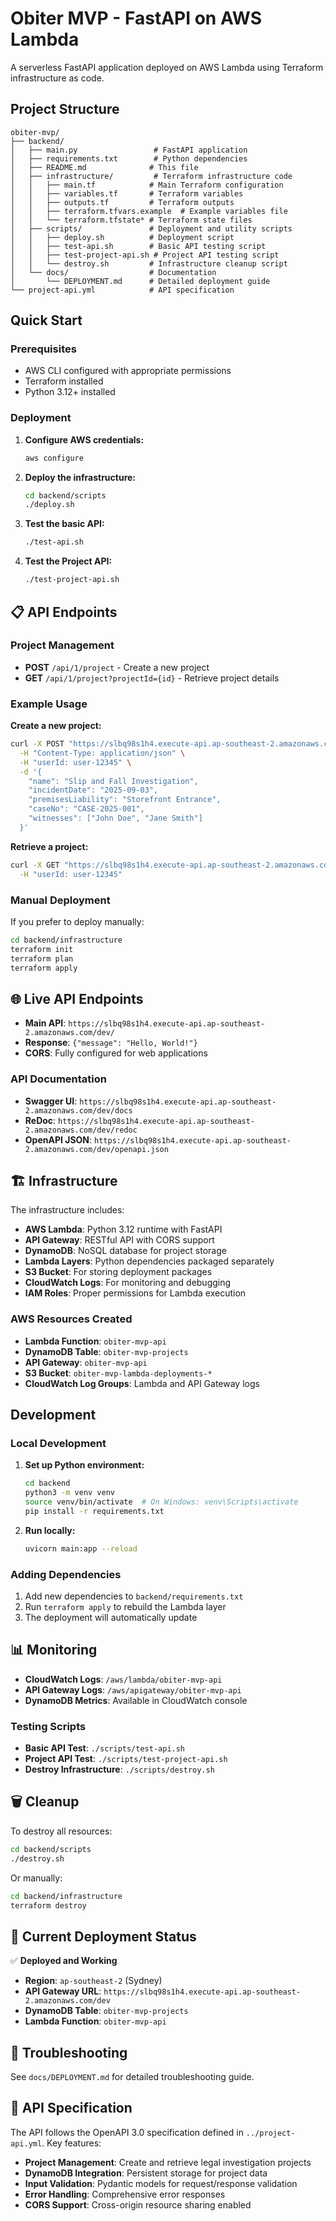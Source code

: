 # Obiter MVP - FastAPI on AWS Lambda

A serverless FastAPI application deployed on AWS Lambda using Terraform infrastructure as code.

## Project Structure

```
obiter-mvp/
├── backend/
│   ├── main.py                 # FastAPI application
│   ├── requirements.txt        # Python dependencies
│   ├── README.md              # This file
│   ├── infrastructure/         # Terraform infrastructure code
│   │   ├── main.tf            # Main Terraform configuration
│   │   ├── variables.tf       # Terraform variables
│   │   ├── outputs.tf         # Terraform outputs
│   │   ├── terraform.tfvars.example  # Example variables file
│   │   └── terraform.tfstate* # Terraform state files
│   ├── scripts/               # Deployment and utility scripts
│   │   ├── deploy.sh          # Deployment script
│   │   ├── test-api.sh        # Basic API testing script
│   │   ├── test-project-api.sh # Project API testing script
│   │   └── destroy.sh         # Infrastructure cleanup script
│   └── docs/                  # Documentation
│       └── DEPLOYMENT.md      # Detailed deployment guide
└── project-api.yml            # API specification
```

## Quick Start

### Prerequisites

- AWS CLI configured with appropriate permissions
- Terraform installed
- Python 3.12+ installed

### Deployment

1. **Configure AWS credentials:**
   ```bash
   aws configure
   ```

2. **Deploy the infrastructure:**
   ```bash
   cd backend/scripts
   ./deploy.sh
   ```

3. **Test the basic API:**
   ```bash
   ./test-api.sh
   ```

4. **Test the Project API:**
   ```bash
   ./test-project-api.sh
   ```

## 📋 **API Endpoints**

### **Project Management**
- **POST** `/api/1/project` - Create a new project
- **GET** `/api/1/project?projectId={id}` - Retrieve project details

### **Example Usage**

**Create a new project:**
```bash
curl -X POST "https://slbq98s1h4.execute-api.ap-southeast-2.amazonaws.com/dev/api/1/project" \
  -H "Content-Type: application/json" \
  -H "userId: user-12345" \
  -d '{
    "name": "Slip and Fall Investigation",
    "incidentDate": "2025-09-03",
    "premisesLiability": "Storefront Entrance",
    "caseNo": "CASE-2025-001",
    "witnesses": ["John Doe", "Jane Smith"]
  }'
```

**Retrieve a project:**
```bash
curl -X GET "https://slbq98s1h4.execute-api.ap-southeast-2.amazonaws.com/dev/api/1/project?projectId=your-project-id" \
  -H "userId: user-12345"
```

### Manual Deployment

If you prefer to deploy manually:

```bash
cd backend/infrastructure
terraform init
terraform plan
terraform apply
```

## 🌐 **Live API Endpoints**

- **Main API**: `https://slbq98s1h4.execute-api.ap-southeast-2.amazonaws.com/dev/`
- **Response**: `{"message": "Hello, World!"}`
- **CORS**: Fully configured for web applications

### **API Documentation**
- **Swagger UI**: `https://slbq98s1h4.execute-api.ap-southeast-2.amazonaws.com/dev/docs`
- **ReDoc**: `https://slbq98s1h4.execute-api.ap-southeast-2.amazonaws.com/dev/redoc`
- **OpenAPI JSON**: `https://slbq98s1h4.execute-api.ap-southeast-2.amazonaws.com/dev/openapi.json`

## 🏗️ **Infrastructure**

The infrastructure includes:

- **AWS Lambda**: Python 3.12 runtime with FastAPI
- **API Gateway**: RESTful API with CORS support
- **DynamoDB**: NoSQL database for project storage
- **Lambda Layers**: Python dependencies packaged separately
- **S3 Bucket**: For storing deployment packages
- **CloudWatch Logs**: For monitoring and debugging
- **IAM Roles**: Proper permissions for Lambda execution

### **AWS Resources Created**
- **Lambda Function**: `obiter-mvp-api`
- **DynamoDB Table**: `obiter-mvp-projects`
- **API Gateway**: `obiter-mvp-api`
- **S3 Bucket**: `obiter-mvp-lambda-deployments-*`
- **CloudWatch Log Groups**: Lambda and API Gateway logs

## Development

### Local Development

1. **Set up Python environment:**
   ```bash
   cd backend
   python3 -m venv venv
   source venv/bin/activate  # On Windows: venv\Scripts\activate
   pip install -r requirements.txt
   ```

2. **Run locally:**
   ```bash
   uvicorn main:app --reload
   ```

### Adding Dependencies

1. Add new dependencies to `backend/requirements.txt`
2. Run `terraform apply` to rebuild the Lambda layer
3. The deployment will automatically update

## 📊 **Monitoring**

- **CloudWatch Logs**: `/aws/lambda/obiter-mvp-api`
- **API Gateway Logs**: `/aws/apigateway/obiter-mvp-api`
- **DynamoDB Metrics**: Available in CloudWatch console

### **Testing Scripts**
- **Basic API Test**: `./scripts/test-api.sh`
- **Project API Test**: `./scripts/test-project-api.sh`
- **Destroy Infrastructure**: `./scripts/destroy.sh`

## 🗑️ **Cleanup**

To destroy all resources:

```bash
cd backend/scripts
./destroy.sh
```

Or manually:
```bash
cd backend/infrastructure
terraform destroy
```

## 🚀 **Current Deployment Status**

✅ **Deployed and Working**
- **Region**: `ap-southeast-2` (Sydney)
- **API Gateway URL**: `https://slbq98s1h4.execute-api.ap-southeast-2.amazonaws.com/dev`
- **DynamoDB Table**: `obiter-mvp-projects`
- **Lambda Function**: `obiter-mvp-api`

## 🔧 **Troubleshooting**

See `docs/DEPLOYMENT.md` for detailed troubleshooting guide.

## 📝 **API Specification**

The API follows the OpenAPI 3.0 specification defined in `../project-api.yml`. Key features:

- **Project Management**: Create and retrieve legal investigation projects
- **DynamoDB Integration**: Persistent storage for project data
- **Input Validation**: Pydantic models for request/response validation
- **Error Handling**: Comprehensive error responses
- **CORS Support**: Cross-origin resource sharing enabled
